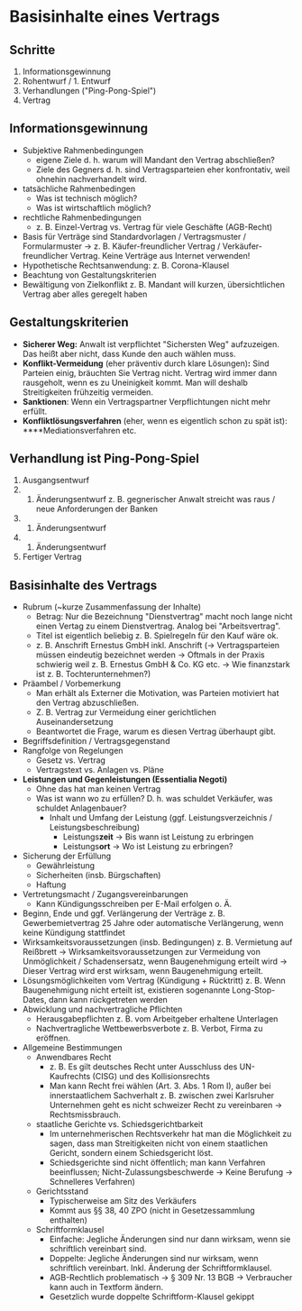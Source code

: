 # Basisinhalte eines Vertrags

## Schritte

1. Informationsgewinnung
2. Rohentwurf / 1. Entwurf
3. Verhandlungen \("Ping-Pong-Spiel"\)
4. Vertrag

## Informationsgewinnung

* Subjektive Rahmenbedingungen
  * eigene Ziele d. h. warum will Mandant den Vertrag abschließen?
  * Ziele des Gegners d. h. sind Vertragsparteien eher konfrontativ, weil ohnehin nachverhandelt wird.
* tatsächliche Rahmenbedingen
  * Was ist technisch möglich?
  * Was ist wirtschaftlich möglich?
* rechtliche Rahmenbedingungen
  * z. B. Einzel-Vertrag vs. Vertrag für viele Geschäfte \(AGB-Recht\)
* Basis für Verträge sind Standardvorlagen / Vertragsmuster / Formularmuster → z. B. Käufer-freundlicher Vertrag / Verkäufer-freundlicher Vertrag. Keine Verträge aus Internet verwenden!
* Hypothetische Rechtsanwendung: z. B. Corona-Klausel
* Beachtung von Gestaltungskriterien
* Bewältigung von Zielkonflikt z. B. Mandant will kurzen, übersichtlichen Vertrag aber alles geregelt haben

## Gestaltungskriterien

* **Sicherer Weg:** Anwalt ist verpflichtet "Sichersten Weg" aufzuzeigen. Das heißt aber nicht, dass Kunde den auch wählen muss.
* **Konflikt-Vermeidung** \(eher präventiv durch klare Lösungen\)**:** Sind Parteien einig, bräuchten Sie Vertrag nicht. Vertrag wird immer dann rausgeholt, wenn es zu Uneinigkeit kommt. Man will deshalb Streitigkeiten frühzeitig vermeiden.
* **Sanktionen**: Wenn ein Vertragspartner Verpflichtungen nicht mehr erfüllt.
* **Konfliktlösungsverfahren** \(eher, wenn es eigentlich schon zu spät ist\): \*\*\*\*Mediationsverfahren etc.

## Verhandlung ist Ping-Pong-Spiel

1. Ausgangsentwurf
2. 1. Änderungsentwurf z. B. gegnerischer Anwalt streicht was raus / neue Anforderungen der Banken
3. 1. Änderungsentwurf
4. 1. Änderungsentwurf
5. Fertiger Vertrag

## Basisinhalte des Vertrags

* Rubrum \(~kurze Zusammenfassung der Inhalte\)
  * Betrag: Nur die Bezeichnung "Dienstvertrag" macht noch lange nicht einen Vertag zu einem Dienstvertrag. Analog bei "Arbeitsvertrag".
  * Titel ist eigentlich beliebig z. B. Spielregeln für den Kauf wäre ok.
  * z. B. Anschrift Ernestus GmbH inkl. Anschrift \(→ Vertragsparteien müssen eindeutig bezeichnet werden → Oftmals in der Praxis schwierig weil z. B. Ernestus GmbH & Co. KG etc. → Wie finanzstark ist z. B. Tochterunternehmen?\)
* Präambel / Vorbemerkung
  * Man erhält als Externer die Motivation, was Parteien motiviert hat den Vertrag abzuschließen.
  * Z. B. Vertrag zur Vermeidung einer gerichtlichen Auseinandersetzung
  * Beantwortet die Frage, warum es diesen Vertrag überhaupt gibt.
* Begriffsdefinition / Vertragsgegenstand
* Rangfolge von Regelungen
  * Gesetz vs. Vertrag
  * Vertragstext vs. Anlagen vs. Pläne
* **Leistungen und Gegenleistungen \(Essentialia Negoti\)**
  * Ohne das hat man keinen Vertrag
  * Was ist wann wo zu erfüllen? D. h. was schuldet Verkäufer, was schuldet Anlagenbauer?
    * Inhalt und Umfang der Leistung \(ggf. Leistungsverzeichnis / Leistungsbeschreibung\)
      * Leistungs**zeit** → Bis wann ist Leistung zu erbringen
      * Leistungs**ort** → Wo ist Leistung zu erbringen?
* Sicherung der Erfüllung
  * Gewährleistung
  * Sicherheiten \(insb. Bürgschaften\)
  * Haftung
* Vertretungsmacht / Zugangsvereinbarungen
  * Kann Kündigungsschreiben per E-Mail erfolgen o. Ä.
* Beginn, Ende und ggf. Verlängerung der Verträge z. B. Gewerbemietvertrag 25 Jahre oder automatische Verlängerung, wenn keine Kündigung stattfindet
* Wirksamkeitsvoraussetzungen \(insb. Bedingungen\) z. B. Vermietung auf Reißbrett → Wirksamkeitsvoraussetzungen zur Vermeidung von Unmöglichkeit / Schadensersatz, wenn Baugenehmigung erteilt wird → Dieser Vertrag wird erst wirksam, wenn Baugenehmigung erteilt.
* Lösungsmöglichkeiten vom Vertrag \(Kündigung + Rücktritt\) z. B. Wenn Baugenehmigung nicht erteilt ist, existieren sogenannte Long-Stop-Dates, dann kann rückgetreten werden
* Abwicklung und nachvertragliche Pflichten
  * Herausgabepflichten z. B. vom Arbeitgeber erhaltene Unterlagen
  * Nachvertragliche Wettbewerbsverbote z. B. Verbot, Firma zu eröffnen.
* Allgemeine Bestimmungen
  * Anwendbares Recht
    * z. B. Es gilt deutsches Recht unter Ausschluss des UN-Kaufrechts \(CISG\) und des Kollisionsrechts
    * Man kann Recht frei wählen \(Art. 3. Abs. 1 Rom I\), außer bei innerstaatlichem Sachverhalt z. B. zwischen zwei Karlsruher Unternehmen geht es nicht schweizer Recht zu vereinbaren → Rechtsmissbrauch.
  * staatliche Gerichte vs. Schiedsgerichtbarkeit
    * Im unternehmerischen Rechtsverkehr hat man die Möglichkeit zu sagen, dass man Streitigkeiten nicht von einem staatlichen Gericht, sondern einem Schiedsgericht löst.
    * Schiedsgerichte sind nicht öffentlich; man kann Verfahren beeinflussen; Nicht-Zulassungsbeschwerde → Keine Berufung → Schnelleres Verfahren\)
  * Gerichtsstand
    * Typischerweise am Sitz des Verkäufers
    * Kommt aus §§ 38, 40 ZPO \(nicht in Gesetzessammlung enthalten\)
  * Schriftformklausel
    * Einfache: Jegliche Änderungen sind nur dann wirksam, wenn sie schriftlich vereinbart sind.
    * Doppelte: Jegliche Änderungen sind nur wirksam, wenn schriftlich vereinbart. Inkl. Änderung der Schriftformklausel.
    * AGB-Rechtlich problematisch → § 309 Nr. 13 BGB → Verbraucher kann auch in Textform ändern.
    * Gesetzlich wurde doppelte Schriftform-Klausel gekippt

